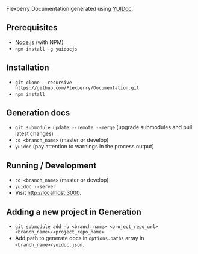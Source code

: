 Flexberry Documentation generated using [YUIDoc](http://yui.github.io/yuidoc/).

## Prerequisites
* [Node.js](http://nodejs.org/) (with NPM)
* `npm install -g yuidocjs`

## Installation
* `git clone --recursive https://github.com/Flexberry/Documentation.git`
* `npm install`

## Generation docs
* `git submodule update --remote --merge` (upgrade submodules and pull latest changes)
* `cd <branch_name>` (master or develop)
* `yuidoc` (pay attention to warnings in the process output)

## Running / Development
* `cd <branch_name>` (master or develop)
* `yuidoc --server`
* Visit [http://localhost:3000](http://localhost:3000).

## Adding a new project in Generation
* `git submodule add -b <branch_name> <project_repo_url> <branch_name>/<project_repo_name>`
* Add path to generate docs in `options.paths` array in `<branch_name>/yuidoc.json`.
